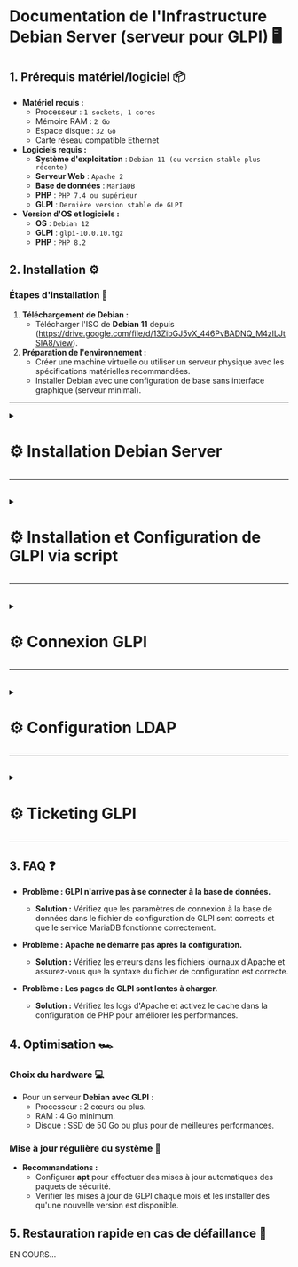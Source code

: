 # Documentation de l'Infrastructure Debian Server (serveur pour GLPI) 🖥️

## 1. Prérequis matériel/logiciel 📦
- **Matériel requis :**
  - Processeur : ``1 sockets, 1 cores``
  - Mémoire RAM : ``2 Go``
  - Espace disque : ``32 Go``
  - Carte réseau compatible Ethernet
- **Logiciels requis :**
  - **Système d'exploitation** : ``Debian 11 (ou version stable plus récente)``
  - **Serveur Web** : ``Apache 2``
  - **Base de données** : ``MariaDB``
  - **PHP** : ``PHP 7.4 ou supérieur``
  - **GLPI** : ``Dernière version stable de GLPI``
- **Version d'OS et logiciels :**
  - **OS** : ``Debian 12``
  - **GLPI** : ``glpi-10.0.10.tgz``
  - **PHP** : ``PHP 8.2``

## 2. Installation ⚙️

### Étapes d'installation 🚀
1. **Téléchargement de Debian :**  
   - Télécharger l'ISO de **Debian 11** depuis (https://drive.google.com/file/d/13ZibGJ5vX_446PvBADNQ_M4zILJtSIA8/view).
2. **Préparation de l'environnement :**  
   - Créer une machine virtuelle ou utiliser un serveur physique avec les spécifications matérielles recommandées.
   - Installer Debian avec une configuration de base sans interface graphique (serveur minimal).

---

<details>
<summary><h1>⚙️ Installation Debian Server</h1></summary>

- 📸 Cliquer sur ``Install`` puis suivre l'installation en fonction des screens 

![DEBIAN1](https://github.com/user-attachments/assets/9a6bd875-a12a-448e-92ed-d0570af5d208)<br>

![DEBIAN2](https://github.com/user-attachments/assets/b3fb1183-ffdd-4947-aba8-2098b8682170)<br>

![DEBIAN3](https://github.com/user-attachments/assets/978bae33-f439-4f62-a970-08b9b3491002)<br>

![DEBIAN4](https://github.com/user-attachments/assets/2e6268e5-c33f-4f26-8d21-a35f906d4611)<br>

![DEBIAN5](https://github.com/user-attachments/assets/0a9ec1ff-a4f7-4b54-9907-03ae7e00ce7a)<br>

- 📸 Choisissez un mot de passe pour le compte Administrateur et cliquer sur ``Continuer``

![DEBIAN6](https://github.com/user-attachments/assets/a413f1ca-f2ed-499e-8518-6c1394df8d3a)<br>

![DEBIAN7](https://github.com/user-attachments/assets/1c6e024c-76a9-42c0-9824-d82a2f7eb4ca)<br>

![DEBIAN8](https://github.com/user-attachments/assets/54da7a81-96dc-4008-8392-5d4f0a743ae7)<br>

- 📸 Choisissez un mot de passe pour le compte ``Utilisateur`` et cliquer sur ``Continuer``

![DEBIAN9](https://github.com/user-attachments/assets/c9f9a2c9-9c1f-4997-b31c-831ddd260609)<br>

![DEBIAN10](https://github.com/user-attachments/assets/ba6a5a4d-5102-4e00-b473-a0e6fc13f8ca)<br>

![DEBIAN11](https://github.com/user-attachments/assets/4ff12fe9-53e6-4aec-9c71-400040e0ebd5)<br>

![DEBIAN12](https://github.com/user-attachments/assets/61370b17-f00f-4a16-b0a9-ea6f27ee9118)<br>

![DEBIAN13](https://github.com/user-attachments/assets/027f6a68-13b5-473c-b90a-e4f94ee6aa49)<br>

![DEBIAN14](https://github.com/user-attachments/assets/febc00de-748f-46e5-a880-87aa9fc6c86b)<br>

![DEBIAN15](https://github.com/user-attachments/assets/20dd3d09-3b62-481f-bf1f-0fdb3c606747)<br>

![DEBIAN16](https://github.com/user-attachments/assets/00d6c650-25ff-44f8-9ad6-2d765854b2dd)<br>

![DEBIAN17](https://github.com/user-attachments/assets/9af1e23f-f5e4-4912-8d02-4896906f6375)<br>

![DEBIAN18](https://github.com/user-attachments/assets/1a3f1976-0b77-4286-9ead-f81b7fe630d3)<br>

![DEBIAN19](https://github.com/user-attachments/assets/70c19a80-dcce-4339-95f3-619ec543e508)<br>

- 📸 Cocher seulement ``Serveur SSH et les utilitaires`` puis cliquer sur ``Continuer``

![DEBIAN20](https://github.com/user-attachments/assets/d71c2bbb-da84-4b82-9588-457a6e8fe727)<br>

![DEBIAN21](https://github.com/user-attachments/assets/82d7833f-c298-4f30-83e0-02545c971d52)<br>

![DEBIAN22](https://github.com/user-attachments/assets/86dd475a-9779-4849-ad3e-960882f5bad9)<br>

![DEBIAN23](https://github.com/user-attachments/assets/b8280f79-e3b5-4c96-9f09-dfffffb9d4e9)<br>

- 📸 Une fois que le serveur à redémarrer, connecter vous et tout est bon 👍

![DEBIAN24](https://github.com/user-attachments/assets/5b69ce07-6922-4ca3-b34d-3e9e9586551b)

</details>

---

<br>
<details>
<summary><h1>⚙️ Installation et Configuration de GLPI via script</h1></summary>

- 📸 Configurer le fichier de config.txt puis lancer l'installation et la configuration de façon autonome grâce au script

## Configuration pour script install GLPI

```
## Variables modifiables en fonction de votre configuration
DB_NAME=glpi
DB_USER=billu
DB_PASSWORD=Azerty1*
DB_HOST=localhost
```

- 📸 Puis lancer l'installation et la configuration de façon autonome grâce au script

```
#!/bin/bash

# Charger le fichier de configuration
source /root/config.txt

# Mise a jour des paquets Debian
apt update && apt upgrade -y

# Installation du serveur LAMP (Linux Apache MariaDB PHP)
echo "Installation d'Apache2..."
apt install -y apache2

echo "Installation de PHP et des modules necessaires..."
apt install -y php libapache2-mod-php

# Redémarrage d'Apache pour appliquer les changements
systemctl restart apache2

# Installation de MariaDB (serveur MySQL)
echo "Installation de MariaDB..."
apt install -y mariadb-server

# Sécurisation de MariaDB - automatisée avec expect
echo "Securisation de MariaDB..."
export DEBIAN_FRONTEND=noninteractive
expect -c "
spawn mysql_secure_installation
expect \"Enter current password for root (enter for none):\"
send \"\r\"
expect \"Set root password?\"
send \"y\r\"
expect \"New password:\"
send \"rootpassword\r\"
expect \"Re-enter new password:\"
send \"rootpassword\r\"
expect \"Remove anonymous users?\"
send \"y\r\"
expect \"Disallow root login remotely?\"
send \"y\r\"
expect \"Remove test database and access to it?\"
send \"y\r\"
expect \"Reload privilege tables now?\"
send \"y\r\"
expect eof
"

# Connexion à MySQL pour configurer la base de données GLPI
echo "Creation de la base de donnees GLPI et utilisateur..."
mysql -u root -prootpassword <<EOF
CREATE DATABASE $DB_NAME;
CREATE USER '$DB_USER'@'$DB_HOST' IDENTIFIED BY '$DB_PASSWORD';
GRANT ALL PRIVILEGES ON $DB_NAME.* TO '$DB_USER'@'$DB_HOST' WITH GRANT OPTION;
FLUSH PRIVILEGES;
EXIT;
EOF

# Téléchargement et installation de GLPI
echo "Telechargement de GLPI..."
wget https://github.com/glpi-project/glpi/releases/download/10.0.10/glpi-10.0.10.tgz

# Extraction de l'archive
echo "Extraction de GLPI..."
tar xvf glpi-10.0.10.tgz

# Déplacement de GLPI dans le répertoire web
echo "Deplacement de GLPI dans /var/www/html/"
mv glpi /var/www/html/glpi

# Installation des modules PHP nécessaires pour GLPI
echo "Installation des modules PHP requis pour GLPI..."
apt install -y php8.2-curl php8.2-gd php8.2-mbstring php8.2-zip php8.2-xml php8.2-ldap php8.2-intl php8.2-mysql php8.2-dom php8.2-simplexml php-json php8.2-phpdbg php8.2-cgi

# Changement des permissions pour Apache
echo "Changement des permissions pour Apache..."
chown -R www-data:www-data /var/www/html/glpi/
chmod -R 755 /var/www/html/glpi/

# Redémarrage d'Apache pour appliquer tous les changements
systemctl restart apache2

echo "L'installation du serveur LAMP et de GLPI est terminee."

# Connexion à GLPI (via navigateur web)
echo "Accedez a GLPI via un navigateur : http://localhost/glpi"
```

</details>

---
<br>
<details>
<summary><h1>⚙️ Connexion GLPI</h1></summary>

- 📸 Connexion à GLPI via un navigateur web en rentrant soit l'ip du serveur ou alors le nom de domaine via ``DNS``

![392963490-99c60c91-80e5-4bce-a74d-69b85e29e6be](https://github.com/user-attachments/assets/0ba0b1eb-a36f-4670-9df3-081111f22f50)<br>

- 📸 Après avoir rentré vos identifiants vous voilà connecté 👍

![392963512-3ff82d21-aeb8-4909-9ed3-524b1166acbd](https://github.com/user-attachments/assets/c3b0ff78-24e0-4f29-aee9-636a081574af)

</details>

---

<br>
<details>
<summary><h1>⚙️ Configuration LDAP</h1></summary>

- 📸 Récupération de l'annuaire LDAP (domaine billu.com)

![ADDS 1](https://github.com/user-attachments/assets/52c67a29-deff-4821-9a78-84050113913e)<br>

![ADDS 2](https://github.com/user-attachments/assets/d0f486cd-041b-41b4-b08c-5aea5de252ee)<br>

![ADDS 3](https://github.com/user-attachments/assets/0fe41fd6-4e53-4391-932d-88ee466d322d)<br>

![ADDS 4](https://github.com/user-attachments/assets/273f4cd9-16da-4118-926d-f8984484ffa1)<br>


- 📸 Ajouts des utilisateurs sur GLPI via LDAP (domaine billu.com)

![ADDUSER1](https://github.com/user-attachments/assets/5bf17ac1-1652-4218-9380-0876c00efd41)<br>

![ADDUSER2](https://github.com/user-attachments/assets/cd516ff8-858a-4a08-a7be-c275e6015c6a)<br>

![ADDUSER3](https://github.com/user-attachments/assets/be6d4337-b690-456e-b69c-e0b89f98eeed)<br>

![ADDUSER4](https://github.com/user-attachments/assets/9f369c7f-9376-4bc0-9d6f-9634b1da6c74)<br>

![ADDUSER5](https://github.com/user-attachments/assets/03fa50c5-a7bd-4e9a-80e2-5c9d651d66e8)<br>

![ADDUSER6](https://github.com/user-attachments/assets/dd9fa51d-65af-4e04-aa23-a25e898d10f7)<br>

![ADDUSER7](https://github.com/user-attachments/assets/4a08e289-3ab3-442b-9e62-d435efa08120)<br>

![ADDUSER8](https://github.com/user-attachments/assets/fc7ca479-47b3-4b84-ac75-1b0ba7f4d258)<br>


- 📸 Ajouts des groupes sur GLPI via LDAP (domaine billu.com)


![ADDGROUP1](https://github.com/user-attachments/assets/2d5e1690-c20f-4ddc-b9f7-04f41e492236)<br>

![ADDGROUP2](https://github.com/user-attachments/assets/41ddb9ca-16d5-4f08-9d86-8204c5093339)<br>

![ADDGROUP3](https://github.com/user-attachments/assets/7310e0f8-e455-4554-a972-e8da90764d43)<br>

![ADDGROUP4](https://github.com/user-attachments/assets/e12da41c-9566-4454-be53-2e6e6381875c)<br>

![ADDGROUP5](https://github.com/user-attachments/assets/636e4a1a-85f6-4ba8-8b3e-92b0f0a48d93)<br>

![ADDGROUP6](https://github.com/user-attachments/assets/14d8aa27-dc5a-4dfe-b11a-9eb3702aa819)<br>


- 📸 Synchronisation des utilisateurs à leurs groupes sur GLPI via LDAP (domaine billu.com)

![SYNC1](https://github.com/user-attachments/assets/d0ba0ebe-9bb5-4a48-8269-8834531e703f)<br>

![SYNC2](https://github.com/user-attachments/assets/9025a3cf-8349-4b6c-8a4c-2acbdcbf82ce)<br>

![SYNC3](https://github.com/user-attachments/assets/b286473a-6cf0-463d-b171-91ec3f26438e)<br>

![SYNC4](https://github.com/user-attachments/assets/eae73747-65df-4ea6-8026-98d6a9c798dd)<br>

![SYNC5](https://github.com/user-attachments/assets/b2e64cd4-841c-4d7b-af4c-beb7be70a3a0)<br>

</details>

---

<br>
<details>
<summary><h1>⚙️ Ticketing GLPI</h1></summary>
  
- 📸 Réception, traitement et clos du ticket d'un utilisateur sur le compte admin (billu.com)


![009](https://github.com/user-attachments/assets/9fec810e-85d2-4e94-b099-19908a7b579c)<br>

![010](https://github.com/user-attachments/assets/eb27abf3-6b5d-4608-9b8b-0369c4681e33)<br>

![011](https://github.com/user-attachments/assets/3cabd561-ddf2-43c5-ae6a-6eb0fa62efd5)<br>

![012](https://github.com/user-attachments/assets/51a97bd4-2a3a-4d45-b36b-838ce8c23e73)<br>

![013](https://github.com/user-attachments/assets/bad969c0-ecac-4268-8cac-0955cf0bb0c0)<br>

</details>

---

## 3. FAQ ❓
- **Problème : GLPI n'arrive pas à se connecter à la base de données.**
  - **Solution :** Vérifiez que les paramètres de connexion à la base de données dans le fichier de configuration de GLPI sont corrects et que le service MariaDB fonctionne correctement.
  
- **Problème : Apache ne démarre pas après la configuration.**
  - **Solution :** Vérifiez les erreurs dans les fichiers journaux d'Apache et assurez-vous que la syntaxe du fichier de configuration est correcte.

- **Problème : Les pages de GLPI sont lentes à charger.**
  - **Solution :** Vérifiez les logs d'Apache et activez le cache dans la configuration de PHP pour améliorer les performances.

## 4. Optimisation 🏎️

### Choix du hardware 💻
- Pour un serveur **Debian avec GLPI** :
  - Processeur : 2 cœurs ou plus.
  - RAM : 4 Go minimum.
  - Disque : SSD de 50 Go ou plus pour de meilleures performances.

### Mise à jour régulière du système 🔄
- **Recommandations :**  
  - Configurer **apt** pour effectuer des mises à jour automatiques des paquets de sécurité.
  - Vérifier les mises à jour de GLPI chaque mois et les installer dès qu'une nouvelle version est disponible.

## 5. Restauration rapide en cas de défaillance 🔄

EN COURS...
